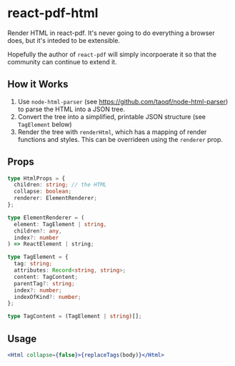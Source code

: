 # react-pdf-html
Render HTML in react-pdf. It's never going to do everything a browser does, but it's inteded to be extensible.

Hopefully the author of `react-pdf` will simply incorpoerate it so that the community can continue to extend it.

## How it Works
1. Use `node-html-parser` (see https://github.com/taoqf/node-html-parser) to parse the HTML into a JSON tree.
2. Convert the tree into a simplified, printable JSON structure (see `TagElement` below)
3. Render the tree with `renderHtml`, which has a mapping of render functions and styles. This can be overrideen using the `renderer` prop.

## Props
```ts
type HtmlProps = {
  children: string; // the HTML
  collapse: boolean;
  renderer: ElementRenderer;
};

type ElementRenderer = (
  element: TagElement | string,
  children?: any,
  index?: number
) => ReactElement | string;

type TagElement = {
  tag: string;
  attributes: Record<string, string>;
  content: TagContent;
  parentTag?: string;
  index?: number;
  indexOfKind?: number;
};

type TagContent = (TagElement | string)[];
```

## Usage
```jsx
<Html collapse={false}>{replaceTags(body)}</Html>
```
